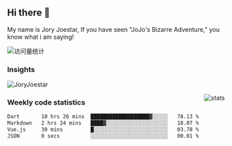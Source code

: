 ## Hi there 👋

My name is Jory Joestar, If you have seen "JoJo's Bizarre Adventure," you know what i am saying! 

<img src="https://komarev.com/ghpvc/?username=JoryJoestar&label=Views&color=0e75b6&style=flat" alt="访问量统计" />

### Insights

<p><img src="https://github-readme-stats.vercel.app/api/top-langs?username=JoryJoestar&show_icons=true&locale=en&layout=compact&size_weight=0&count_weight=1" alt="JoryJoestar" /></p>   

<picture>
  <source
    srcset="https://github-readme-stats-au6v.vercel.app/api?username=JoryJoestar&count_private=true&show_icons=true"
    media="(prefers-color-scheme: dark)"
  />
  <source
    srcset="https://github-readme-stats-au6v.vercel.app/api?username=JoryJoestar&count_private=true&show_icons=true"
    media="(prefers-color-scheme: light), (prefers-color-scheme: no-preference)"
  />
  <img src="https://github-readme-stats-au6v.vercel.app/api?username=JoryJoestar&count_private=true&show_icons=true&hide_rank=true" align=right  alt="stats"/>
</picture>

###  Weekly code statistics

<!--START_SECTION:waka-->

```txt
Dart       10 hrs 26 mins  ███████████████████▓░░░░░   78.13 %
Markdown   2 hrs 24 mins   ████▓░░░░░░░░░░░░░░░░░░░░   18.07 %
Vue.js     30 mins         █░░░░░░░░░░░░░░░░░░░░░░░░   03.78 %
JSON       0 secs          ░░░░░░░░░░░░░░░░░░░░░░░░░   00.01 %
```

<!--END_SECTION:waka-->
